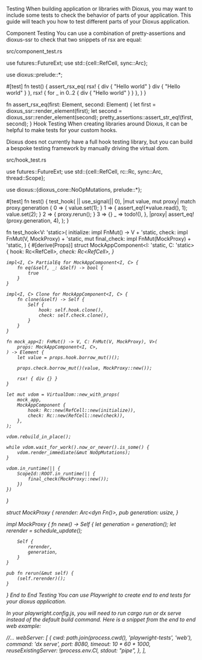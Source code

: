 Testing
When building application or libraries with Dioxus, you may want to include some tests to check the behavior of parts of your application. This guide will teach you how to test different parts of your Dioxus application.

Component Testing
You can use a combination of pretty-assertions and dioxus-ssr to check that two snippets of rsx are equal:

src/component_test.rs

use futures::FutureExt;
use std::{cell::RefCell, sync::Arc};

use dioxus::prelude::*;

#[test]
fn test() {
    assert_rsx_eq(
        rsx! {
            div { "Hello world" }
            div { "Hello world" }
        },
        rsx! {
            for _ in 0..2 {
                div { "Hello world" }
            }
        },
    )
}

fn assert_rsx_eq(first: Element, second: Element) {
    let first = dioxus_ssr::render_element(first);
    let second = dioxus_ssr::render_element(second);
    pretty_assertions::assert_str_eq!(first, second);
}
Hook Testing
When creating libraries around Dioxus, it can be helpful to make tests for your custom hooks.

Dioxus does not currently have a full hook testing library, but you can build a bespoke testing framework by manually driving the virtual dom.

src/hook_test.rs

use futures::FutureExt;
use std::{cell::RefCell, rc::Rc, sync::Arc, thread::Scope};

use dioxus::{dioxus_core::NoOpMutations, prelude::*};

#[test]
fn test() {
    test_hook(
        || use_signal(|| 0),
        |mut value, mut proxy| match proxy.generation {
            0 => {
                value.set(1);
            }
            1 => {
                assert_eq!(*value.read(), 1);
                value.set(2);
            }
            2 => {
                proxy.rerun();
            }
            3 => {}
            _ => todo!(),
        },
        |proxy| assert_eq!(proxy.generation, 4),
    );
}

fn test_hook<V: 'static>(
    initialize: impl FnMut() -> V + 'static,
    check: impl FnMut(V, MockProxy) + 'static,
    mut final_check: impl FnMut(MockProxy) + 'static,
) {
    #[derive(Props)]
    struct MockAppComponent<I: 'static, C: 'static> {
        hook: Rc<RefCell<I>>,
        check: Rc<RefCell<C>>,
    }

    impl<I, C> PartialEq for MockAppComponent<I, C> {
        fn eq(&self, _: &Self) -> bool {
            true
        }
    }

    impl<I, C> Clone for MockAppComponent<I, C> {
        fn clone(&self) -> Self {
            Self {
                hook: self.hook.clone(),
                check: self.check.clone(),
            }
        }
    }

    fn mock_app<I: FnMut() -> V, C: FnMut(V, MockProxy), V>(
        props: MockAppComponent<I, C>,
    ) -> Element {
        let value = props.hook.borrow_mut()();

        props.check.borrow_mut()(value, MockProxy::new());

        rsx! { div {} }
    }

    let mut vdom = VirtualDom::new_with_props(
        mock_app,
        MockAppComponent {
            hook: Rc::new(RefCell::new(initialize)),
            check: Rc::new(RefCell::new(check)),
        },
    );

    vdom.rebuild_in_place();

    while vdom.wait_for_work().now_or_never().is_some() {
        vdom.render_immediate(&mut NoOpMutations);
    }

    vdom.in_runtime(|| {
        ScopeId::ROOT.in_runtime(|| {
            final_check(MockProxy::new());
        })
    })
}

struct MockProxy {
    rerender: Arc<dyn Fn()>,
    pub generation: usize,
}

impl MockProxy {
    fn new() -> Self {
        let generation = generation();
        let rerender = schedule_update();

        Self {
            rerender,
            generation,
        }
    }

    pub fn rerun(&mut self) {
        (self.rerender)();
    }
}
End to End Testing
You can use Playwright to create end to end tests for your dioxus application.

In your playwright.config.js, you will need to run cargo run or dx serve instead of the default build command. Here is a snippet from the end to end web example:


//...
webServer: [
    {
        cwd: path.join(process.cwd(), 'playwright-tests', 'web'),
        command: 'dx serve',
        port: 8080,
        timeout: 10 * 60 * 1000,
        reuseExistingServer: !process.env.CI,
        stdout: "pipe",
    },
],
